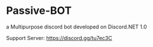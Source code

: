 # Passive-BOT
a Multipurpose discord bot developed on Discord.NET 1.0


Support Server: https://discord.gg/tu7ec3C
